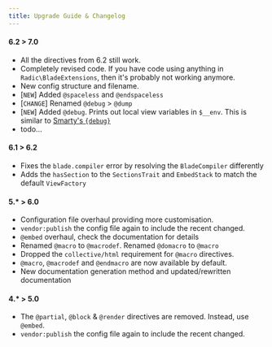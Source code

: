 ```yaml
---
title: Upgrade Guide & Changelog
---
```


#### 6.2 > 7.0
- All the directives from 6.2 still work. 
- Completely revised code. If you have code using anything in `Radic\BladeExtensions`, then it's probably not working anymore.
- New config structure and filename.                                                    
- [`NEW`] Added `@spaceless` and `@endspaceless`
- [`CHANGE`] Renamed `@debug` > `@dump`
- [`NEW`] Added `@debug`. Prints out local view variables in `$__env`. This is similar to [Smarty's `{debug}`](http://www.smarty.net/docs/en/language.function.debug.tpl)
- todo...

#### 6.1 > 6.2
- Fixes the `blade.compiler` error by resolving the `BladeCompiler` differently
- Adds the `hasSection` to the `SectionsTrait` and `EmbedStack` to match the default `ViewFactory` 

#### 5.* > 6.0
-  Configuration file overhaul providing more customisation.
- `vendor:publish` the config file again to include the recent changed.
- `@embed` overhaul, check the documentation for details
- Renamed `@macro` to `@macrodef`. Renamed `@domacro` to `@macro`
- Dropped the `collective/html` requirement for `@macro` directives. 
- `@macro`, `@macrodef` and `@endmacro` are now available by default.
- New documentation generation method and updated/rewritten documentation


#### 4.* > 5.0
- The `@partial`, `@block` & `@render` directives are removed. Instead, use `@embed`.
- `vendor:publish` the config file again to include the recent changed.

